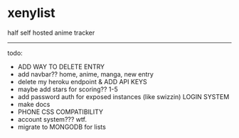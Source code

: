 # xenylist
half self hosted anime tracker

________________

todo:
- ADD WAY TO DELETE ENTRY
- add navbar?? home, anime, manga, new entry
- delete my heroku endpoint & ADD API KEYS 
- maybe add stars for scoring?? 1-5
- add password auth for exposed instances (like swizzin) LOGIN SYSTEM 
- make docs 
- PHONE CSS COMPATIBILITY
- account system??? wtf.
- migrate to MONGODB for lists

